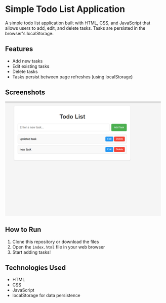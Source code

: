 # Simple Todo List Application

A simple todo list application built with HTML, CSS, and JavaScript that allows users to add, edit, and delete tasks. Tasks are persisted in the browser's localStorage.

## Features

- Add new tasks
- Edit existing tasks
- Delete tasks
- Tasks persist between page refreshes (using localStorage)

## Screenshots
![screenshot of to do app](image.png)
## How to Run

1. Clone this repository or download the files
2. Open the `index.html` file in your web browser
3. Start adding tasks!

## Technologies Used

- HTML
- CSS
- JavaScript
- localStorage for data persistence